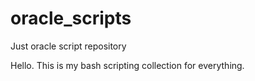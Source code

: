 # oracle_scripts
Just oracle script repository

Hello. This is my bash scripting collection for everything.
